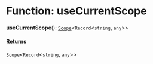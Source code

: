# Function: useCurrentScope

**useCurrentScope**(): [`Scope`](/en/auto-docs/variable-core/classes/Scope.md)<`Record`<`string`, `any`>>

#### Returns

[`Scope`](/en/auto-docs/variable-core/classes/Scope.md)<`Record`<`string`, `any`>>
